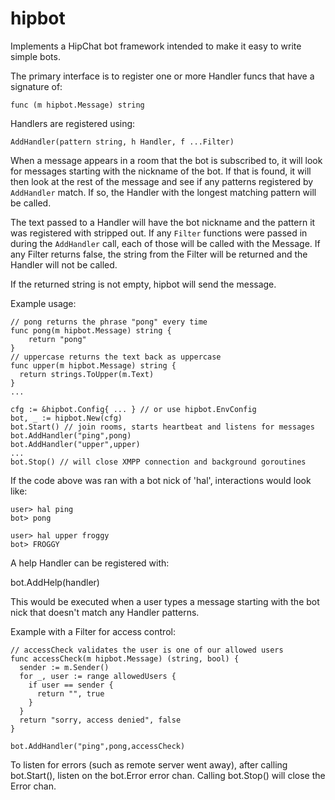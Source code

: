 hipbot
==
Implements a HipChat bot framework intended to make it easy to write simple bots.

The primary interface is to register one or more Handler funcs that have a signature of:

    func (m hipbot.Message) string

Handlers are registered using:

    AddHandler(pattern string, h Handler, f ...Filter)


When a message appears in a room that the bot is subscribed to, it will look for messages starting with the nickname of the bot.  If that is found, it will then look at the rest of the message and see if any patterns registered by `AddHandler` match.  If so, the Handler with the longest matching pattern will be called.  

The text passed to a Handler will have the bot nickname and the pattern it was registered with stripped out.  If any `Filter` functions were passed in during the `AddHandler` call, each of those will be called with the Message.  If any Filter returns false, the string from the Filter will be returned and the Handler will not be called.


If the returned string is not empty, hipbot will send the message.

Example usage:

    // pong returns the phrase "pong" every time
    func pong(m hipbot.Message) string {
        return "pong"
    }
    // uppercase returns the text back as uppercase
    func upper(m hipbot.Message) string {
      return strings.ToUpper(m.Text)
    }
    ...

    cfg := &hipbot.Config{ ... } // or use hipbot.EnvConfig
    bot, _ := hipbot.New(cfg)
    bot.Start() // join rooms, starts heartbeat and listens for messages
    bot.AddHandler("ping",pong)
    bot.AddHandler("upper",upper)
    ...
    bot.Stop() // will close XMPP connection and background goroutines


If the code above was ran with a bot nick of 'hal', interactions would look like:

    user> hal ping
    bot> pong

    user> hal upper froggy
    bot> FROGGY  

A help Handler can be registered with:

  bot.AddHelp(handler)

This would be executed when a user types a message starting with the bot nick that doesn't match any Handler patterns.

Example with a Filter for access control:

    // accessCheck validates the user is one of our allowed users
    func accessCheck(m hipbot.Message) (string, bool) {
      sender := m.Sender()
      for _, user := range allowedUsers {
        if user == sender {
          return "", true
        }
      }
      return "sorry, access denied", false
    }

    bot.AddHandler("ping",pong,accessCheck)

To listen for errors (such as remote server went away), after calling bot.Start(), listen on the bot.Error error chan.  Calling bot.Stop() will close the Error chan. 
